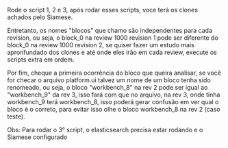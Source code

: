 Rode o script 1, 2 e 3, após rodar esses scripts, voce terá os clones achados pelo Siamese.

Entretanto, os nomes "blocos" que chamo são independentes para cada revision, ou seja, o block_0
na review 1000 revision 1 pode ser diferente do block_0 na review 1000 revision 2, se quiser 
fazer um estudo mais apronfundado dos clones e até onde eles irão em cada review, execute os scripts extra em ordem.

Por fim, cheque a primeira ocorrência do bloco que queira analisar, se você for checar o arquivo
platform.ui talvez um nome de um bloco tenha sido renomeado, ou seja, o bloco "workbench_8" na rev 2 pode
ser igual ao "workbench_9" da rev 3, isso fará com que no arquivo, na rev 3, onde tinha workbench_9 terá workbench_8,
isso poderá gerar confusão em ver qual o bloco é o correto, para evitar isso olhe o bloco workbench_8 na rev 2 (caso teste).

Obs: Para rodar o 3° script, o elasticsearch precisa estar rodando e o Siamese configurado
